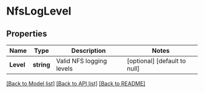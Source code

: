 # NfsLogLevel

## Properties
Name | Type | Description | Notes
------------ | ------------- | ------------- | -------------
**Level** | **string** | Valid NFS logging levels | [optional] [default to null]

[[Back to Model list]](../README.md#documentation-for-models) [[Back to API list]](../README.md#documentation-for-api-endpoints) [[Back to README]](../README.md)


